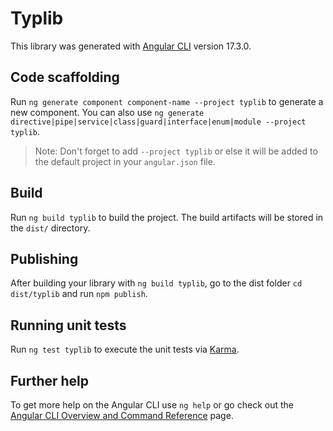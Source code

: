 # Typlib

This library was generated with [Angular CLI](https://github.com/angular/angular-cli) version 17.3.0.

## Code scaffolding

Run `ng generate component component-name --project typlib` to generate a new component. You can also use `ng generate directive|pipe|service|class|guard|interface|enum|module --project typlib`.
> Note: Don't forget to add `--project typlib` or else it will be added to the default project in your `angular.json` file. 

## Build

Run `ng build typlib` to build the project. The build artifacts will be stored in the `dist/` directory.

## Publishing

After building your library with `ng build typlib`, go to the dist folder `cd dist/typlib` and run `npm publish`.

## Running unit tests

Run `ng test typlib` to execute the unit tests via [Karma](https://karma-runner.github.io).

## Further help

To get more help on the Angular CLI use `ng help` or go check out the [Angular CLI Overview and Command Reference](https://angular.io/cli) page.

